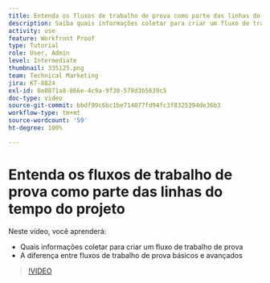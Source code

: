```yaml
---
title: Entenda os fluxos de trabalho de prova como parte das linhas do tempo do projeto
description: Saiba quais informações coletar para criar um fluxo de trabalho de prova e entenda a diferença entre fluxos de trabalho de prova básicos e avançados no  [!DNL  Workfront].
activity: use
feature: Workfront Proof
type: Tutorial
role: User, Admin
level: Intermediate
thumbnail: 335125.png
team: Technical Marketing
jira: KT-8824
exl-id: 8e8871a8-866e-4c9a-9f30-578d3b5639c5
doc-type: video
source-git-commit: bbdf99c6bc1be714077fd94fc3f8325394de36b3
workflow-type: tm+mt
source-wordcount: '59'
ht-degree: 100%

---
```


# Entenda os fluxos de trabalho de prova como parte das linhas do tempo do projeto

Neste vídeo, você aprenderá:

* Quais informações coletar para criar um fluxo de trabalho de prova
* A diferença entre fluxos de trabalho de prova básicos e avançados

>[!VIDEO](https://video.tv.adobe.com/v/335125/?quality=12&learn=on&enablevpops=1)



